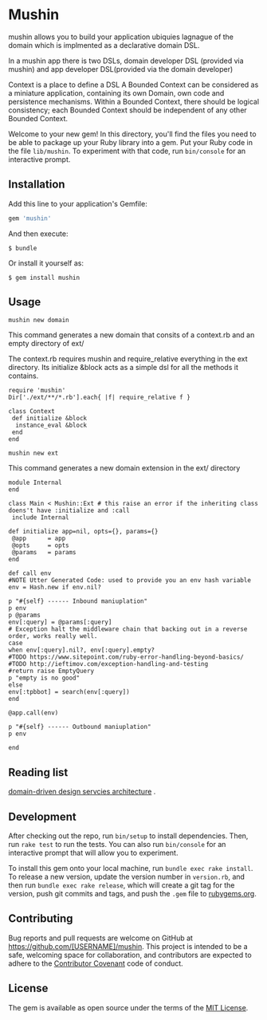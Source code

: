 # Mushin
mushin allows you to build your application ubiquies lagnague of the domain which is implmented as a declarative domain DSL.

In a mushin app there is two DSLs, domain developer DSL (provided via mushin) and app developer DSL(provided via the domain developer)

Context is a place to define a DSL
A Bounded Context can be considered as a miniature application, containing its own Domain,
own code and persistence mechanisms. Within a Bounded Context, there should be logical
consistency; each Bounded Context should be independent of any other Bounded Context.

Welcome to your new gem! In this directory, you'll find the files you need to be able to package up your Ruby library into a gem. Put your Ruby code in the file `lib/mushin`. To experiment with that code, run `bin/console` for an interactive prompt.


## Installation

Add this line to your application's Gemfile:

```ruby
gem 'mushin'
```

And then execute:

    $ bundle

Or install it yourself as:

    $ gem install mushin

## Usage
```
mushin new domain
```
This command generates a new domain that consits of a context.rb and an empty directory of ext/

The context.rb requires mushin and require_relative everything in the ext directory. 
Its initialize &block acts as a simple dsl for all the methods it contains.

```
require 'mushin'
Dir['./ext/**/*.rb'].each{ |f| require_relative f }

class Context
 def initialize &block
  instance_eval &block
 end
end
```

```
mushin new ext
```
This command generates a new domain extension in the ext/ directory 

```
module Internal
end

class Main < Mushin::Ext # this raise an error if the inheriting class doens't have :initialize and :call                                                        
 include Internal

def initialize app=nil, opts={}, params={}
 @app      = app
 @opts     = opts
 @params   = params 
end

def call env 
#NOTE Utter Generated Code: used to provide you an env hash variable
env = Hash.new if env.nil? 

p "#{self} ------ Inbound maniuplation"
p env
p @params
env[:query] = @params[:query]
# Exception halt the middleware chain that backing out in a reverse order, works really well.
case
when env[:query].nil?, env[:query].empty?
#TODO https://www.sitepoint.com/ruby-error-handling-beyond-basics/
#TODO http://ieftimov.com/exception-handling-and-testing
#return raise EmptyQuery
p "empty is no good"
else 
env[:tpbbot] = search(env[:query])
end

@app.call(env)

p "#{self} ------ Outbound maniuplation"
p env

end

```
## Reading list
[domain-driven design servcies architecture](https://www.thoughtworks.com/insights/blog/domain-driven-design-services-architecture) .

## Development

After checking out the repo, run `bin/setup` to install dependencies. Then, run `rake test` to run the tests. You can also run `bin/console` for an interactive prompt that will allow you to experiment.

To install this gem onto your local machine, run `bundle exec rake install`. To release a new version, update the version number in `version.rb`, and then run `bundle exec rake release`, which will create a git tag for the version, push git commits and tags, and push the `.gem` file to [rubygems.org](https://rubygems.org).

## Contributing

Bug reports and pull requests are welcome on GitHub at https://github.com/[USERNAME]/mushin. This project is intended to be a safe, welcoming space for collaboration, and contributors are expected to adhere to the [Contributor Covenant](http://contributor-covenant.org) code of conduct.


## License

The gem is available as open source under the terms of the [MIT License](http://opensource.org/licenses/MIT).

